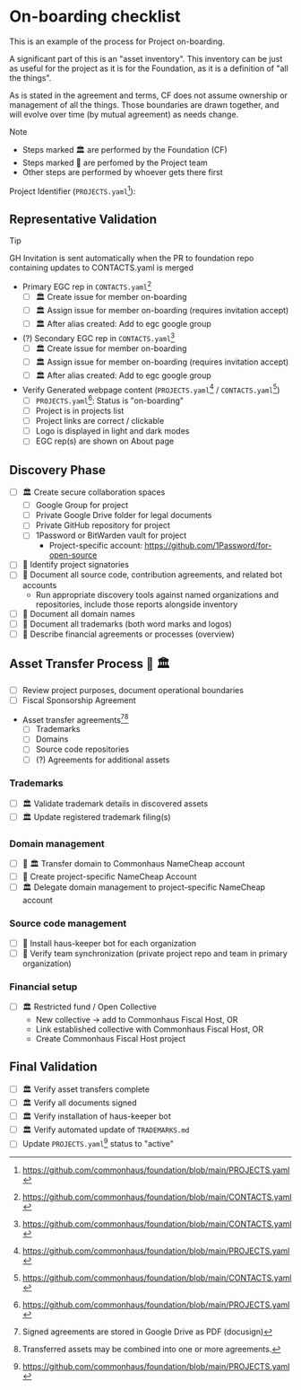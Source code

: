 # On-boarding checklist

This is an example of the process for Project on-boarding.

A significant part of this is an "asset inventory".
This inventory can be just as useful for the project as it is for the Foundation,
as it is a definition of "all the things".

As is stated in the agreement and terms, CF does not assume ownership or management of all the things.
Those boundaries are drawn together, and will evolve over time (by mutual agreement) as needs change.

> [!NOTE]
>
> - Steps marked 🏛️ are performed by the Foundation (CF)
> - Steps marked 👥 are perfomed by the Project team
> - Other steps are performed by whoever gets there first

Project Identifier (`PROJECTS.yaml`[^3]):

## Representative Validation

> [!TIP]
> GH Invitation is sent automatically when the PR to foundation repo containing updates to CONTACTS.yaml is merged

- Primary EGC rep in `CONTACTS.yaml`[^4]
    - [ ] 🏛️ Create issue for member on-boarding
    - [ ] 🏛️ Assign issue for member on-boarding (requires invitation accept)
    - [ ] 🏛️ After alias created: Add to egc google group
- (?) Secondary EGC rep in `CONTACTS.yaml`[^4]
    - [ ] 🏛️ Create issue for member on-boarding
    - [ ] 🏛️ Assign issue for member on-boarding (requires invitation accept)
    - [ ] 🏛️ After alias created: Add to egc google group
- Verify Generated webpage content (`PROJECTS.yaml`[^3] / `CONTACTS.yaml`[^4])
    - [ ] `PROJECTS.yaml`[^3]: Status is "on-boarding"
    - [ ] Project is in projects list
    - [ ] Project links are correct / clickable
    - [ ] Logo is displayed in light and dark modes
    - [ ] EGC rep(s) are shown on About page

## Discovery Phase

- [ ] 🏛️ Create secure collaboration spaces
    - [ ] Google Group for project
    - [ ] Private Google Drive folder for legal documents
    - [ ] Private GitHub repository for project
    - [ ] 1Password or BitWarden vault for project
        - Project-specific account: <https://github.com/1Password/for-open-source>
- [ ] 👥 Identify project signatories
- [ ] 👥 Document all source code, contribution agreements, and related bot accounts
    - Run appropriate discovery tools against named organizations and repositories, include those reports alongside inventory
- [ ] 👥 Document all domain names
- [ ] 👥 Document all trademarks (both word marks and logos)
- [ ] 👥 Describe financial agreements or processes (overview)

## Asset Transfer Process 👥 🏛️

- [ ] Review project purposes, document operational boundaries
- [ ] Fiscal Sponsorship Agreement
- Asset transfer agreements[^1][^2]
    - [ ] Trademarks
    - [ ] Domains
    - [ ] Source code repositories
    - [ ] (?) Agreements for additional assets

### Trademarks

- [ ] 🏛️ Validate trademark details in discovered assets
- [ ] 🏛️ Update registered trademark filing(s)

### Domain management

- [ ] 👥 🏛️ Transfer domain to Commonhaus NameCheap account
- [ ] 👥 Create project-specific NameCheap Account
- [ ] 🏛️ Delegate domain management to project-specific NameCheap account

### Source code management

- [ ] 👥 Install haus-keeper bot for each organization
- [ ] 👥 Verify team synchronization (private project repo and team in primary organization)

### Financial setup

- [ ] 🏛️ Restricted fund / Open Collective
    - New collective -> add to Commonhaus Fiscal Host, OR
    - Link established collective with Commonhaus Fiscal Host, OR
    - Create Commonhaus Fiscal Host project

## Final Validation

- [ ] 🏛️ Verify asset transfers complete
- [ ] 🏛️ Verify all documents signed
- [ ] 🏛️ Verify installation of haus-keeper bot
- [ ] 🏛️ Verify automated update of `TRADEMARKS.md`
- [ ] Update `PROJECTS.yaml`[^3] status to "active"

[^1]: Signed agreements are stored in Google Drive as PDF (docusign)
[^2]: Transferred assets may be combined into one or more agreements.
[^3]: <https://github.com/commonhaus/foundation/blob/main/PROJECTS.yaml>
[^4]: <https://github.com/commonhaus/foundation/blob/main/CONTACTS.yaml>

